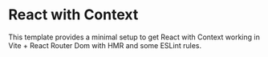 # React with Context

This template provides a minimal setup to get React with Context working in Vite + React Router Dom with HMR and some ESLint rules.
